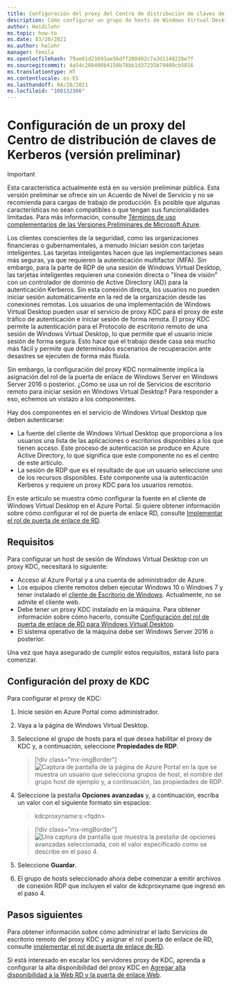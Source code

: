 ```yaml
---
title: Configuración del proxy del Centro de distribución de claves de Kerberos en Windows Virtual Desktop - Azure
description: Cómo configurar un grupo de hosts de Windows Virtual Desktop para usar un servidor proxy del Centro de distribución de claves Kerberos.
author: Heidilohr
ms.topic: how-to
ms.date: 03/20/2021
ms.author: helohr
manager: femila
ms.openlocfilehash: 79ae61d21693ae56dff280402c7a3d114822be7f
ms.sourcegitcommit: 4a54c268400b4158b78bb1d37235b79409cb5816
ms.translationtype: HT
ms.contentlocale: es-ES
ms.lasthandoff: 04/28/2021
ms.locfileid: "108132366"
---
```

# <a name="configure-a-kerberos-key-distribution-center-proxy-preview"></a>Configuración de un proxy del Centro de distribución de claves de Kerberos (versión preliminar)

> [!IMPORTANT]
> Esta característica actualmente está en su versión preliminar pública.
> Esta versión preliminar se ofrece sin un Acuerdo de Nivel de Servicio y no se recomienda para cargas de trabajo de producción. Es posible que algunas características no sean compatibles o que tengan sus funcionalidades limitadas.
> Para más información, consulte [Términos de uso complementarios de las Versiones Preliminares de Microsoft Azure](https://azure.microsoft.com/support/legal/preview-supplemental-terms/).

Los clientes conscientes de la seguridad, como las organizaciones financieras o gubernamentales, a menudo inician sesión con tarjetas inteligentes. Las tarjetas inteligentes hacen que las implementaciones sean más seguras, ya que requieren la autenticación multifactor (MFA). Sin embargo, para la parte de RDP de una sesión de Windows Virtual Desktop, las tarjetas inteligentes requieren una conexión directa o "línea de visión" con un controlador de dominio de Active Directory (AD) para la autenticación Kerberos. Sin esta conexión directa, los usuarios no pueden iniciar sesión automáticamente en la red de la organización desde las conexiones remotas. Los usuarios de una implementación de Windows Virtual Desktop pueden usar el servicio de proxy KDC para el proxy de este tráfico de autenticación e iniciar sesión de forma remota. El proxy KDC permite la autenticación para el Protocolo de escritorio remoto de una sesión de Windows Virtual Desktop, lo que permite que el usuario inicie sesión de forma segura. Esto hace que el trabajo desde casa sea mucho más fácil y permite que determinados escenarios de recuperación ante desastres se ejecuten de forma más fluida.

Sin embargo, la configuración del proxy KDC normalmente implica la asignación del rol de la puerta de enlace de Windows Server en Windows Server 2016 o posterior. ¿Cómo se usa un rol de Servicios de escritorio remoto para iniciar sesión en Windows Virtual Desktop? Para responder a eso, echemos un vistazo a los componentes.

Hay dos componentes en el servicio de Windows Virtual Desktop que deben autenticarse:

- La fuente del cliente de Windows Virtual Desktop que proporciona a los usuarios una lista de las aplicaciones o escritorios disponibles a los que tienen acceso. Este proceso de autenticación se produce en Azure Active Directory, lo que significa que este componente no es el centro de este artículo.
- La sesión de RDP que es el resultado de que un usuario seleccione uno de los recursos disponibles. Este componente usa la autenticación Kerberos y requiere un proxy KDC para los usuarios remotos.

En este artículo se muestra cómo configurar la fuente en el cliente de Windows Virtual Desktop en el Azure Portal. Si quiere obtener información sobre cómo configurar el rol de puerta de enlace RD, consulte [Implementar el rol de puerta de enlace de RD](/windows-server/remote/remote-desktop-services/remote-desktop-gateway-role).

## <a name="requirements"></a>Requisitos

Para configurar un host de sesión de Windows Virtual Desktop con un proxy KDC, necesitará lo siguiente:

- Acceso al Azure Portal y a una cuenta de administrador de Azure.
- Los equipos cliente remotos deben ejecutar Windows 10 o Windows 7 y tener instalado el [cliente de Escritorio de Windows](/windows-server/remote/remote-desktop-services/clients/windowsdesktop). Actualmente, no se admite el cliente web.
- Debe tener un proxy KDC instalado en la máquina. Para obtener información sobre cómo hacerlo, consulte [Configuración del rol de puerta de enlace de RD para Windows Virtual Desktop](/windows-server/remote/remote-desktop-services/remote-desktop-gateway-role).
- El sistema operativo de la máquina debe ser Windows Server 2016 o posterior.

Una vez que haya asegurado de cumplir estos requisitos, estará listo para comenzar.

## <a name="how-to-configure-the-kdc-proxy"></a>Configuración del proxy de KDC

Para configurar el proxy de KDC:

1. Inicie sesión en Azure Portal como administrador.

2. Vaya a la página de Windows Virtual Desktop.

3. Seleccione el grupo de hosts para el que desea habilitar el proxy de KDC y, a continuación, seleccione **Propiedades de RDP**.

    > [!div class="mx-imgBorder"]
    > ![Captura de pantalla de la página de Azure Portal en la que se muestra un usuario que selecciona grupos de host, el nombre del grupo host de ejemplo y, a continuación, las propiedades de RDP.](media/rdp-properties.png)

4. Seleccione la pestaña **Opciones avanzadas** y, a continuación, escriba un valor con el siguiente formato sin espacios:

    
    > kdcproxyname:s:\<fqdn\>
    

    > [!div class="mx-imgBorder"]
    > ![Una captura de pantalla que muestra la pestaña de opciones avanzadas seleccionada, con el valor especificado como se describe en el paso 4.](media/advanced-tab-selected.png)

5. Seleccione **Guardar**.

6. El grupo de hosts seleccionado ahora debe comenzar a emitir archivos de conexión RDP que incluyen el valor de kdcproxyname que ingresó en el paso 4.

## <a name="next-steps"></a>Pasos siguientes

Para obtener información sobre cómo administrar el lado Servicios de escritorio remoto del proxy KDC y asignar el rol puerta de enlace de RD, consulte [implementar el rol de puerta de enlace de RD](/windows-server/remote/remote-desktop-services/remote-desktop-gateway-role).

Si está interesado en escalar los servidores proxy de KDC, aprenda a configurar la alta disponibilidad del proxy KDC en [Agregar alta disponibilidad a la Web RD y la puerta de enlace Web](/windows-server/remote/remote-desktop-services/rds-rdweb-gateway-ha).